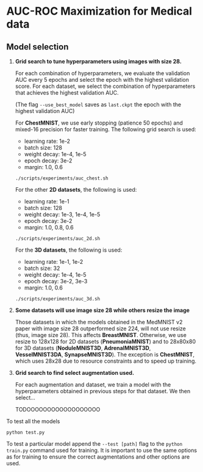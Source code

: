 # AUC-ROC Maximization for Medical data

## Model selection

1. **Grid search to tune hyperparameters using images with size 28.**

    For each combination of hyperparameters, we evaluate the validation AUC every 5 epochs and select the epoch with the highest validation score.
    For each dataset, we select the combination of hyperparameters that achieves the highest validation AUC.

    (The flag `--use_best_model` saves as `last.ckpt` the epoch with the highest validation AUC)

    For **ChestMNIST**, we use early stopping (patience 50 epochs) and mixed-16 precision for faster training. The following grid search is used:
    - learning rate: 1e-2
    - batch size: 128
    - weight decay: 1e-4, 1e-5
    - epoch decay: 3e-2
    - margin: 1.0, 0.6

    ```
    ./scripts/experiments/auc_chest.sh
    ```

    For the other **2D datasets**, the following is used:
    - learning rate: 1e-1
    - batch size: 128
    - weight decay: 1e-3, 1e-4, 1e-5
    - epoch decay: 3e-2
    - margin: 1.0, 0.8, 0.6

    ```
    ./scripts/experiments/auc_2d.sh
    ```

    For the **3D datasets**, the following is used:
    - learning rate: 1e-1, 1e-2
    - batch size: 32
    - weight decay: 1e-4, 1e-5
    - epoch decay: 3e-2, 3e-3
    - margin: 1.0, 0.6

    ```
    ./scripts/experiments/auc_3d.sh
    ```

2. **Some datasets will use image size 28 while others resize the image**

    Those datasets in which the models obtained in the MedMNIST v2 paper with image size 28 outperformed size 224, will not use resize (thus, image size 28). This affects **BreastMNIST**.
    Otherwise, we use resize to 128x128 for 2D datasets (**PneumoniaMNIST**) and to 28x80x80 for 3D datasets (**NoduleMNIST3D**, **AdrenalMNIST3D**, **VesselMNIST3DA**, **SynapseMNIST3D**).
    The exception is **ChestMNIST**, which uses 28x28 due to resource constraints and to speed up training.

3. **Grid search to find select augmentation used.**

    For each augmentation and dataset, we train a model with the hyperparameters obtained in previous steps for that dataset. We then select...

    TODOOOOOOOOOOOOOOOOOO











To test all the models

```
python test.py
```

To test a particular model append the `--test [path]` flag to the `python train.py` command used for training. 
It is important to use the same options as for training to ensure the correct augmentations and other options are used.
